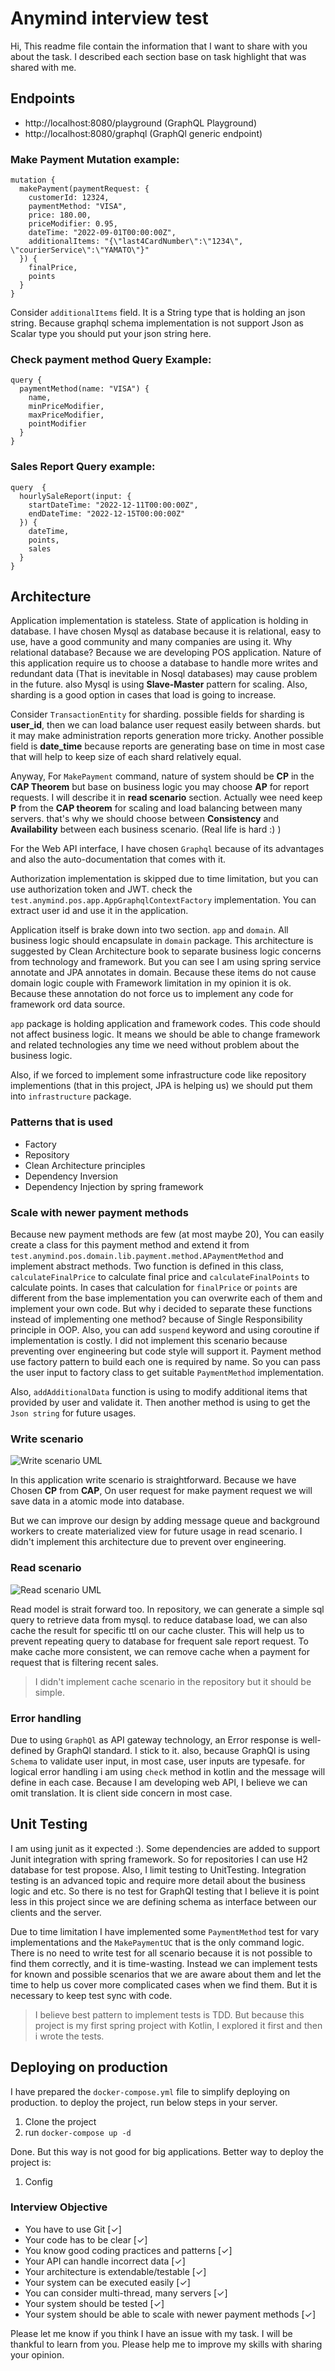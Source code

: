 # Anymind interview test
Hi, This readme file contain the information that I want to share with you about the task.
I described each section base on task highlight that was shared with me.

## Endpoints
* http://localhost:8080/playground (GraphQL Playground)
* http://localhost:8080/graphql (GraphQl generic endpoint)

### Make Payment Mutation example:
```
mutation {
  makePayment(paymentRequest: { 
    customerId: 12324,
    paymentMethod: "VISA",
    price: 180.00,
    priceModifier: 0.95,
    dateTime: "2022-09-01T00:00:00Z",
    additionalItems: "{\"last4CardNumber\":\"1234\", \"courierService\":\"YAMATO\"}"
  }) {
    finalPrice,
    points
  }
}

```
Consider `additionalItems` field. It is a String type that is holding an json string. Because graphql schema implementation 
is not support Json as Scalar type you should put your json string here.

### Check payment method Query Example:
```
query {
  paymentMethod(name: "VISA") {
    name,
    minPriceModifier,
    maxPriceModifier,
    pointModifier
  }
}
```

### Sales Report Query example:
```
query  {
  hourlySaleReport(input: {
    startDateTime: "2022-12-11T00:00:00Z",
    endDateTime: "2022-12-15T00:00:00Z"
  }) {
    dateTime,
    points,
    sales
  }
}
```


## Architecture
Application implementation is stateless. State of application is holding in database. I have chosen Mysql as database
because it is relational, easy to use, have a good community and many companies are using it. Why relational database?
Because we are developing POS application. Nature of this application require us to choose a database to handle more writes
and redundant data (That is inevitable in Nosql databases) may cause problem in the future. also Mysql is using **Slave-Master** pattern for scaling.
Also, sharding is a good option in cases that load is going to increase.

Consider `TransactionEntity` for sharding. possible fields for sharding is **user_id**, then we can load balance user request easily
between shards. but it may make administration reports generation more tricky. Another possible field is **date_time** because reports are generating
base on time in most case that will help to keep size of each shard relatively equal.

Anyway, For `MakePayment` command, nature of system should be **CP** in the **CAP Theorem** but base on business logic you
may choose **AP** for report requests. I will describe it in **read scenario** section.
Actually wee need keep **P** from the **CAP theorem** for scaling and load balancing between many servers. that's why we should
choose between **Consistency** and **Availability** between each business scenario. (Real life is hard :) )

For the Web API interface, I have chosen `Graphql` because of its advantages and also the auto-documentation that comes with it.

Authorization implementation is skipped due to time limitation, but you can use authorization token and JWT. check the 
`test.anymind.pos.app.AppGraphqlContextFactory` implementation. You can extract user id and use it in the application.

Application itself is brake down into two section. `app` and `domain`. All business logic should encapsulate in `domain` package.
This architecture is suggested by Clean Architecture book to separate business logic concerns from technology and framework.
But you can see I am using spring service annotate and JPA annotates in domain. Because these items do not cause domain logic couple with
Framework limitation in my opinion it is ok. Because these annotation do not force us to implement any code for framework ord data source.

`app` package is holding application and framework codes. This code should not affect business logic. It means we should be able to change
framework and related technologies any time we need without problem about the business logic.

Also, if we forced to implement some infrastructure code like repository implementions (that in this project, JPA is helping us) we should put them into `infrastructure` package.

### Patterns that is used
* Factory
* Repository
* Clean Architecture principles
* Dependency Inversion
* Dependency Injection by spring framework

### Scale with newer payment methods
Because new payment methods are few (at most maybe 20), You can easily create a class for this payment method and
extend it from `test.anymind.pos.domain.lib.payment.method.APaymentMethod` and implement abstract methods.
Two function is defined in this class, `calculateFinalPrice` to calculate final price and `calculateFinalPoints` to calculate
points. In cases that calculation for `finalPrice` or `points` are different from the base implementation you can overwrite each of them
and implement your own code. But why i decided to separate these functions instead of implementing one method? because of Single Responsibility principle
in OOP. Also, you can add `suspend` keyword and using coroutine if implementation is costly. I did not implement this scenario because
preventing over engineering but code style will support it.
Payment method use factory pattern to build each one is required by name. So you can pass the user input to factory class to 
get suitable `PaymentMethod` implementation.

Also, `addAdditionalData` function is using to modify additional items that provided by user and validate it. Then another method
is using to get the `Json string` for future usages.

### Write scenario
![Write scenario UML](./write-scenario-uml.jpg "Write scenario UML")

In this application write scenario is straightforward. Because we have Chosen **CP** from **CAP**, On user request
for make payment request we will save data in a atomic mode into database.

But we can improve our design by adding message queue and background workers to create materialized view for future usage in read scenario.
I didn't implement this architecture due to prevent over engineering.


### Read scenario
![Read scenario UML](./read-scenario-uml.jpg "Read scenario UML")

Read model is strait forward too. In repository, we can generate a simple sql query to retrieve data from mysql. to reduce
 database load, we can also cache the result for specific ttl on our cache cluster. This will help us to prevent repeating query to database for frequent 
sale report request. To make cache more consistent, we can remove cache when a payment for request that is filtering recent sales.

> I didn't implement cache scenario in the repository but it should be simple.


### Error handling
Due to using `GraphQl` as API gateway technology, an Error response is well-defined by GraphQl standard.
I stick to it. also, because GraphQl is using `Schema` to validate user input, in most case, user inputs are typesafe. for logical
error handling i am using `check` method in kotlin and the message will define in each case.
Because I am developing web API, I believe we can omit translation. It is client side concern in most case.

## Unit Testing
I am using junit as it expected :). Some dependencies are added to support Junit integration with spring framework. So for repositories
I can use H2 database for test propose. Also, I limit testing to UnitTesting. Integration testing is an advanced topic and require more detail
about the business logic and etc. So there is no test for GraphQl testing that I believe it is point less in this project since we are defining schema as interface
between our clients and the server.

Due to time limitation I have implemented some `PaymentMethod` test for vary implementations and the `MakePaymentUC` that is the only command logic.
There is no need to write test for all scenario because it is not possible to find them correctly, and it is time-wasting. Instead we can implement tests
for known and possible scenarios that we are aware about them and let the time to help us cover more complicated cases when we find them.
But it is necessary to keep test sync with code.

> I believe best pattern to implement tests is TDD. But because this project is my first spring project with Kotlin, I explored it first
and then i wrote the tests.

## Deploying on production
I have prepared the `docker-compose.yml` file to simplify deploying on production. to deploy the project, run below steps in your server.

1. Clone the project
2. run `docker-compose up -d`

Done. But this way is not good for big applications. Better way to deploy the project is:

1. Config 


### Interview Objective
* You have to use Git [✓]
* Your code has to be clear [✓]
* You know good coding practices and patterns [✓]
* Your API can handle incorrect data [✓]
* Your architecture is extendable/testable [✓]
* Your system can be executed easily [✓]
* You can consider multi-thread, many servers [✓]
* Your system should be tested [✓]
* Your system should be able to scale with newer payment methods [✓]

Please let me know if you think I have an issue with my task. I will be thankful to learn from you.
Please help me to improve my skills with sharing your opinion.